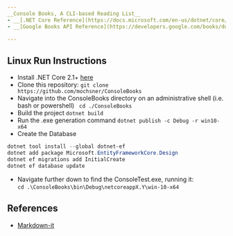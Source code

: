 ```yaml
---
__Console Books, A CLI-based Reading List__
- __[.NET Core Reference](https://docs.microsoft.com/en-us/dotnet/core/)__ - cross-platform and efficient runtime environment
- __[Google Books API Reference](https://developers.google.com/books/docs/v1/reference)__ - extensive online selection of books

---
```

## Linux Run Instructions
* Install .NET Core 2.1+ [here](https://dotnet.microsoft.com/download)
* Clone this repository: `git clone https://github.com/mochsner/ConsoleBooks`
* Navigate into the ConsoleBooks directory on an administrative shell (i.e. bash or powershell) ` cd ./ConsoleBooks`
* Build the project `dotnet build`
* Run the .exe generation command `dotnet publish -c Debug -r win10-x64`
* Create the Database
```powershell
dotnet tool install --global dotnet-ef
dotnet add package Microsoft.EntityFrameworkCore.Design
dotnet ef migrations add InitialCreate
dotnet ef database update
```
* Navigate further down to find the ConsoleTest.exe, running it:\
```cd .\ConsoleBooks\bin\Debug\netcoreappX.Y\win-10-x64```

## References
* [Markdown-it](https://markdown-it.github.io/)
